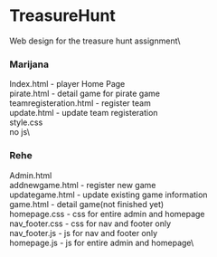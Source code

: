 # TreasureHunt
Web design for the treasure hunt assignment\


### Marijana
Index.html - player Home Page\
pirate.html - detail game for pirate game\
teamregisteration.html - register team\
update.html - update team registeration\
style.css\
no js\

### Rehe
Admin.html\
addnewgame.html - register new game\
updategame.html - update existing game information\
game.html - detail game(not finished yet)\
homepage.css -  css for entire admin and homepage\
nav_footer.css - css for nav and footer only\
nav_footer.js - js for nav and footer only\
homepage.js - js for entire admin and homepage\

